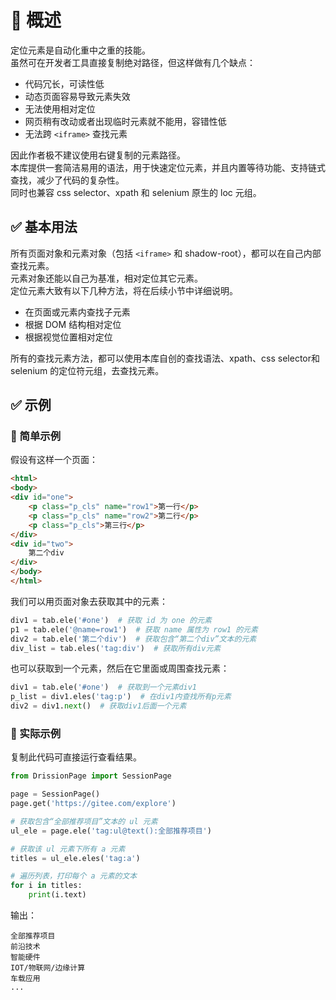 # 🔦 概述

定位元素是自动化重中之重的技能。  
虽然可在开发者工具直接复制绝对路径，但这样做有几个缺点：

* 代码冗长，可读性低
* 动态页面容易导致元素失效
* 无法使用相对定位
* 网页稍有改动或者出现临时元素就不能用，容错性低
* 无法跨 `<iframe>` 查找元素

因此作者极不建议使用右键复制的元素路径。  
本库提供一套简洁易用的语法，用于快速定位元素，并且内置等待功能、支持链式查找，减少了代码的复杂性。  
同时也兼容 css selector、xpath 和 selenium 原生的 loc 元组。

## ✅️️ 基本用法

所有页面对象和元素对象（包括 `<iframe>` 和 shadow-root），都可以在自己内部查找元素。  
元素对象还能以自己为基准，相对定位其它元素。  
定位元素大致有以下几种方法，将在后续小节中详细说明。

* 在页面或元素内查找子元素
* 根据 DOM 结构相对定位
* 根据视觉位置相对定位

所有的查找元素方法，都可以使用本库自创的查找语法、xpath、css selector和 selenium 的定位符元组，去查找元素。

## ✅️️ 示例

### 📌 简单示例

假设有这样一个页面：

```html
<html>
<body>
<div id="one">
    <p class="p_cls" name="row1">第一行</p>
    <p class="p_cls" name="row2">第二行</p>
    <p class="p_cls">第三行</p>
</div>
<div id="two">
    第二个div
</div>
</body>
</html>
```

我们可以用页面对象去获取其中的元素：

```python
div1 = tab.ele('#one')  # 获取 id 为 one 的元素
p1 = tab.ele('@name=row1')  # 获取 name 属性为 row1 的元素
div2 = tab.ele('第二个div')  # 获取包含“第二个div”文本的元素
div_list = tab.eles('tag:div')  # 获取所有div元素
```

也可以获取到一个元素，然后在它里面或周围查找元素：

```python
div1 = tab.ele('#one')  # 获取到一个元素div1
p_list = div1.eles('tag:p')  # 在div1内查找所有p元素
div2 = div1.next()  # 获取div1后面一个元素
```

### 📌 实际示例

复制此代码可直接运行查看结果。

```python
from DrissionPage import SessionPage

page = SessionPage()
page.get('https://gitee.com/explore')

# 获取包含“全部推荐项目”文本的 ul 元素
ul_ele = page.ele('tag:ul@text():全部推荐项目')  

# 获取该 ul 元素下所有 a 元素
titles = ul_ele.eles('tag:a')  

# 遍历列表，打印每个 a 元素的文本
for i in titles:  
    print(i.text)
```

输出：

```
全部推荐项目
前沿技术
智能硬件
IOT/物联网/边缘计算
车载应用
...
```